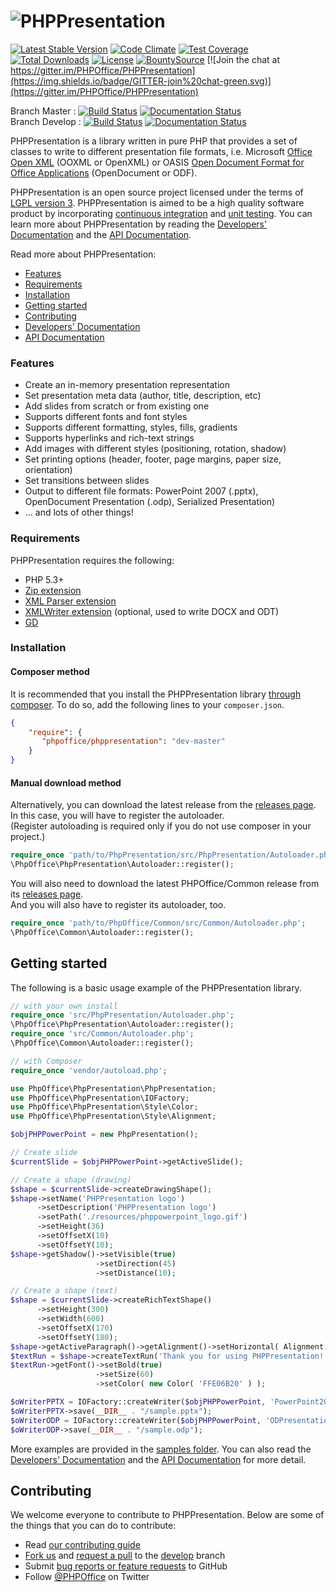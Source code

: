 # ![PHPPresentation](https://raw.githubusercontent.com/mvargasmoran/PHPPresentation/develop/docs/images/PHPPresentationLogo.png "PHPPresentation")

[![Latest Stable Version](https://poser.pugx.org/phpoffice/phppresentation/v/stable.png)](https://packagist.org/packages/phpoffice/phppresentation)
[![Code Climate](https://codeclimate.com/github/PHPOffice/PHPPresentation/badges/gpa.svg)](https://codeclimate.com/github/PHPOffice/PHPPresentation)
[![Test Coverage](https://codeclimate.com/github/PHPOffice/PHPPresentation/badges/coverage.svg)](https://codeclimate.com/github/PHPOffice/PHPPresentation/coverage)
[![Total Downloads](https://poser.pugx.org/phpoffice/phppresentation/downloads.png)](https://packagist.org/packages/phpoffice/phppresentation)
[![License](https://poser.pugx.org/phpoffice/phppresentation/license.png)](https://packagist.org/packages/phpoffice/phppresentation)
[![BountySource](https://img.shields.io/bountysource/team/phpoffice/activity.svg)](https://www.bountysource.com/teams/phpoffice)
[![Join the chat at https://gitter.im/PHPOffice/PHPPresentation](https://img.shields.io/badge/GITTER-join%20chat-green.svg)](https://gitter.im/PHPOffice/PHPPresentation)

Branch Master : [![Build Status](https://travis-ci.org/PHPOffice/PHPPresentation.svg?branch=master)](https://travis-ci.org/PHPOffice/PHPPresentation) [![Documentation Status](https://readthedocs.org/projects/phppresentation/badge/?version=master)](http://phppresentation.readthedocs.io/en/latest/?badge=master)  
Branch Develop : [![Build Status](https://travis-ci.org/PHPOffice/PHPPresentation.svg?branch=develop)](https://travis-ci.org/PHPOffice/PHPPresentation) [![Documentation Status](https://readthedocs.org/projects/phppresentation/badge/?version=develop)](http://phppresentation.readthedocs.io/en/latest/?badge=develop)

PHPPresentation is a library written in pure PHP that provides a set of classes to write to different presentation file formats, i.e. Microsoft [Office Open XML](http://en.wikipedia.org/wiki/Office_Open_XML) (OOXML or OpenXML) or OASIS [Open Document Format for Office Applications](http://en.wikipedia.org/wiki/OpenDocument) (OpenDocument or ODF).

PHPPresentation is an open source project licensed under the terms of [LGPL version 3](https://github.com/PHPOffice/PHPPresentation/blob/develop/COPYING.LESSER). PHPPresentation is aimed to be a high quality software product by incorporating [continuous integration](https://travis-ci.org/PHPOffice/PHPPresentation) and [unit testing](http://phpoffice.github.io/PHPPresentation/coverage/develop/). You can learn more about PHPPresentation by reading the [Developers' Documentation](http://phppresentation.readthedocs.org/) and the [API Documentation](http://phpoffice.github.io/PHPPresentation/docs/develop/).

Read more about PHPPresentation:

- [Features](#features)
- [Requirements](#requirements)
- [Installation](#installation)
- [Getting started](#getting-started)
- [Contributing](#contributing)
- [Developers' Documentation](http://phppresentation.readthedocs.org/)
- [API Documentation](http://phpoffice.github.io/PHPPresentation/docs/master/)

### Features

- Create an in-memory presentation representation
- Set presentation meta data (author, title, description, etc)
- Add slides from scratch or from existing one
- Supports different fonts and font styles
- Supports different formatting, styles, fills, gradients
- Supports hyperlinks and rich-text strings
- Add images with different styles (positioning, rotation, shadow)
- Set printing options (header, footer, page margins, paper size, orientation)
- Set transitions between slides
- Output to different file formats: PowerPoint 2007 (.pptx), OpenDocument Presentation (.odp), Serialized Presentation)
- ... and lots of other things!

### Requirements

PHPPresentation requires the following:

- PHP 5.3+
- [Zip extension](http://php.net/manual/en/book.zip.php)
- [XML Parser extension](http://www.php.net/manual/en/xml.installation.php)
- [XMLWriter extension](http://php.net/manual/en/book.xmlwriter.php) (optional, used to write DOCX and ODT)
- [GD](http://php.net/manual/en/book.image.php)

### Installation

#### Composer method

It is recommended that you install the PHPPresentation library [through composer](http://getcomposer.org/). To do so, add
the following lines to your ``composer.json``.

```json
{
    "require": {
       "phpoffice/phppresentation": "dev-master"
    }
}
```

#### Manual download method

Alternatively, you can download the latest release from the [releases page](https://github.com/PHPOffice/PHPPresentation/releases).  
In this case, you will have to register the autoloader.  
(Register autoloading is required only if you do not use composer in your project.)

```php
require_once 'path/to/PhpPresentation/src/PhpPresentation/Autoloader.php';
\PhpOffice\PhpPresentation\Autoloader::register();
```

You will also need to download the latest PHPOffice/Common release from its [releases page](https://github.com/PHPOffice/Common/releases).  
And you will also have to register its autoloader, too.

```php
require_once 'path/to/PhpOffice/Common/src/Common/Autoloader.php';
\PhpOffice\Common\Autoloader::register();
```

## Getting started

The following is a basic usage example of the PHPPresentation library.

```php
// with your own install
require_once 'src/PhpPresentation/Autoloader.php';
\PhpOffice\PhpPresentation\Autoloader::register();
require_once 'src/Common/Autoloader.php';
\PhpOffice\Common\Autoloader::register();

// with Composer
require_once 'vendor/autoload.php';

use PhpOffice\PhpPresentation\PhpPresentation;
use PhpOffice\PhpPresentation\IOFactory;
use PhpOffice\PhpPresentation\Style\Color;
use PhpOffice\PhpPresentation\Style\Alignment;

$objPHPPowerPoint = new PhpPresentation();

// Create slide
$currentSlide = $objPHPPowerPoint->getActiveSlide();

// Create a shape (drawing)
$shape = $currentSlide->createDrawingShape();
$shape->setName('PHPPresentation logo')
      ->setDescription('PHPPresentation logo')
      ->setPath('./resources/phppowerpoint_logo.gif')
      ->setHeight(36)
      ->setOffsetX(10)
      ->setOffsetY(10);
$shape->getShadow()->setVisible(true)
                   ->setDirection(45)
                   ->setDistance(10);

// Create a shape (text)
$shape = $currentSlide->createRichTextShape()
      ->setHeight(300)
      ->setWidth(600)
      ->setOffsetX(170)
      ->setOffsetY(180);
$shape->getActiveParagraph()->getAlignment()->setHorizontal( Alignment::HORIZONTAL_CENTER );
$textRun = $shape->createTextRun('Thank you for using PHPPresentation!');
$textRun->getFont()->setBold(true)
                   ->setSize(60)
                   ->setColor( new Color( 'FFE06B20' ) );

$oWriterPPTX = IOFactory::createWriter($objPHPPowerPoint, 'PowerPoint2007');
$oWriterPPTX->save(__DIR__ . "/sample.pptx");
$oWriterODP = IOFactory::createWriter($objPHPPowerPoint, 'ODPresentation');
$oWriterODP->save(__DIR__ . "/sample.odp");
```

More examples are provided in the [samples folder](samples/). You can also read the [Developers' Documentation](http://phppresentation.readthedocs.org/) and the [API Documentation](http://phpoffice.github.io/PHPPresentation/docs/master/) for more detail.


## Contributing

We welcome everyone to contribute to PHPPresentation. Below are some of the things that you can do to contribute:

- Read [our contributing guide](https://github.com/PHPOffice/PHPPresentation/blob/master/CONTRIBUTING.md)
- [Fork us](https://github.com/PHPOffice/PHPPresentation/fork) and [request a pull](https://github.com/PHPOffice/PHPPresentation/pulls) to the [develop](https://github.com/PHPOffice/PHPPresentation/tree/develop) branch
- Submit [bug reports or feature requests](https://github.com/PHPOffice/PHPPresentation/issues) to GitHub
- Follow [@PHPOffice](https://twitter.com/PHPOffice) on Twitter
